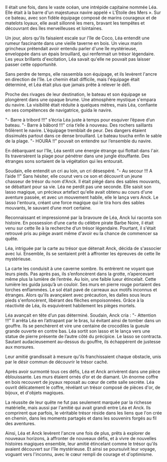 Il était une fois, dans le vaste océan, une intrépide capitaine nommée Léa. Elle était 
à la barre d'un majestueux navire appelé « L'Étoile des Mers ». Sur ce bateau, 
avec son fidèle équipage composé de marins courageux et de matelots loyaux, elle avait sillonné 
les mers, bravant les tempêtes et découvrant des îles merveilleuses et lointaines.

Un jour, alors qu'ils faisaient escale sur l'île de Coco, Léa entendit une rumeur fascinante 
dans une vieille taverne en bois. Un vieux marin grincheux prétendait avoir entendu parler 
d'une île mystérieuse, enveloppée dans un épais brouillard, qui renfermait un trésor légendaire. 
Les yeux brillants d'excitation, Léa savait qu'elle ne pouvait pas laisser passer cette opportunité.

Sans perdre de temps, elle rassembla son équipage, et ils levèrent l'ancre en direction 
de l'île. Le chemin était difficile, mais l'équipage était déterminé, et Léa était plus que jamais 
prête à relever le défi.

Proche des rivages de leur destination, le bateau et son équipage se plongèrent 
dans une opaque brume. Une atmosphère mystique s'empara du navire. La visibilité était réduite 
à quelques mètres, mais Léa, confiante en ses compétences de navigatrice, guida le navire.

"- Barre à tribord !!!" s’écria Léa juste à temps pour esquiver l’épave d’un bateau.
"- Barre à bâbord !!!" cria t’elle à nouveau. Des rochers saillants frôlèrent le navire. 
L’équipage tremblait de peur. Des dangers étaient dissimulés partout dans ce dense brouillard.
Le bateau toucha enfin le sable de la plage.
"- HOURA !!" pouvait on entendre sur l’ensemble du navire.

En débarquant sur l'île, Léa sentit une énergie étrange qui flottait dans l'air. Ils traversèrent 
la plage pour pénétrer dans une jungle étouffante. Des étranges sons sortaient de la végétation 
qui les entourait.

Soudain, elle entendit un cri au loin, un cri désespéré.
"- Au secour !!! A l’aide !!"
Sans hésiter, elle courut vers ce son et découvrit un jeune chasseur de trésor du nom d'Anck. 
Il était piégé dans des sables mouvants, se débattant pour sa vie.
Léa ne perdit pas une seconde. Elle saisit son lasso magique, un précieux artefact 
qu'elle avait obtenu au cours d'une aventure passée, et avec un mouvement habile, 
elle le lança vers Anck. Le lasso l'entoura, créant une force magique qui le tira 
hors des sables mouvants, le sauvant d’une mort certaine.

Reconnaissant et impressionné par la bravoure de Léa, Anck lui raconta son histoire. 
En possession d’une carte du célèbre pirate Barbe Noire, il était venu sur cette île 
à la recherche d’un trésor légendaire. Pourtant, il s'était retrouvé pris au piège 
avant même d'avoir eu la chance de commencer sa quête.

Léa, intriguée par la carte au trésor que détenait Anck, décida de s'associer avec lui. 
Ensemble, ils se sentaient prêt à affronter les épreuves de cette île mystérieuse.

La carte les conduisit à une caverne sombre. Ils entrèrent ne voyant que leurs pieds. 
Pas après pas, ils s’enfoncèrent dans la grotte, n’apercevant même plus la lumière 
de l’entrée. Au loin, une faible lueur étincelait. Cette lumière les guida jusqu’à un couloir. 
Ses murs en pierre rouge portaient des torches enflammées. Le sol était pavé de carreaux 
aux motifs inconnus et étranges. Alors qu'ils avançaient avec précaution, les dalles 
sous leurs pieds s'enfoncèrent, libérant des flèches empoisonnées. Grâce à la réactivité 
de Léa, ils esquivèrent habilement les pièges mortels.

Léa avançait en tête d’un pas déterminé. Soudain, Anck cria :
"- Attention !!!"
Il arrêta Léa en l’attrapant par le bras, lui évitant ainsi de tomber dans un gouffre. 
Ils se penchèrent et vire une centaine de crocodiles la gueule grande ouverte en contre bas. 
Léa sortit son lasso et le lança vers une statue de pierre présente de l’autre côté 
du précipice. Le lasso se contracta. Sautant audacieusement au-dessus du gouffre, 
ils échappèrent de justesse aux morsures.

Leur amitié grandissait à mesure qu'ils franchissaient chaque obstacle, unis par le désir 
commun de découvrir le trésor caché.

Après avoir surmonté tous ces défis, Léa et Anck arrivèrent dans une pièce éblouissante. 
Les murs étaient ornés d’or et de diamant. Un énorme coffre en bois recouvert de joyaux 
reposait au cœur de cette salle secrète. Léa ouvrit délicatement le coffre, révélant 
un trésor composé de pièces d'or, de bijoux, et d'objets magiques.

La réussite de leur quête ne fut pas seulement marquée par la richesse matérielle, mais aussi 
par l'amitié qui avait grandi entre Léa et Anck. Ils comprirent que parfois, le véritable trésor 
réside dans les liens que l'on crée en chemin, dans les moments partagés et dans les souvenirs 
forgés au fil des aventures.

Ainsi, Léa et Anck levèrent l'ancre une fois de plus, prêts à explorer de nouveaux horizons, 
à affronter de nouveaux défis, et à vivre de nouvelles histoires magiques ensemble, 
leur amitié étincelant comme le trésor qu'ils avaient découvert sur l'île mystérieuse. 
Et ainsi se poursuivit leur voyage, voguant vers l'inconnu, avec le cœur rempli de courage et 
d'optimisme.
